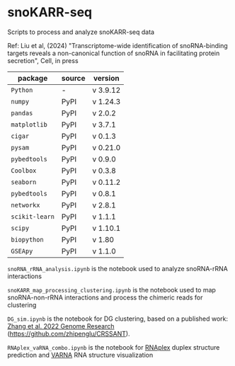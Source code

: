 # snoKARR-seq
Scripts to process and analyze snoKARR-seq data

Ref: Liu et al, (2024) "Transcriptome-wide identification of snoRNA-binding targets reveals a non-canonical function of snoRNA in facilitating protein secretion", Cell, in press

| package | source | version |
|---|---|---|
|`Python`| 	-	|v 3.9.12|
|`numpy`	|PyPI|	v 1.24.3|
|`pandas`	|PyPI|	v 2.0.2|
|`matplotlib`	|PyPI|	v 3.7.1|
|`cigar`	|PyPI|	v 0.1.3|
|`pysam`	|PyPI|	v 0.21.0|
|`pybedtools`	|PyPI|	v 0.9.0|
|`Coolbox`	|PyPI|	v 0.3.8|
|`seaborn`	|PyPI|	v 0.11.2|
|`pybedtools`	|PyPI|	v 0.8.1|
|`networkx`	|PyPI|	v 2.8.1|
|`scikit-learn`	|PyPI|	v 1.1.1|
|`scipy`	|PyPI|	v 1.10.1|
|`biopython`	|PyPI|	v 1.80|
|`GSEApy`	|PyPI|	v 1.1.0|


`snoRNA_rRNA_analysis.ipynb` is the notebook used to analyze snoRNA-rRNA interactions

`snoKARR_map_processing_clustering.ipynb` is the notebook used to map snoRNA-non-rRNA interactions and process the chimeric reads for clustering

`DG_sim.ipynb` is the notebook for DG clustering, based on a published work: [Zhang et al. 2022 Genome Research](https://genome.cshlp.org/content/early/2022/03/24/gr.275979.121.abstract) (https://github.com/zhipenglu/CRSSANT).

`RNAplex_vaRNA_combo.ipynb` is the notebook for [RNAplex](https://www.tbi.univie.ac.at/RNA/RNAplex.1.html) duplex structure prediction and [VARNA](https://varna.lisn.upsaclay.fr/index.php?lang=en&page=home&css=varna) RNA structure visualization
